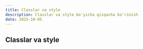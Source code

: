 ```yaml
---
title: Classlar va style
description: Classlar va style bo'yicha qisqacha ko'rinish
date: 2025-10-05
---
```


## Classlar va style

<div class="my-md-content">

</div>

